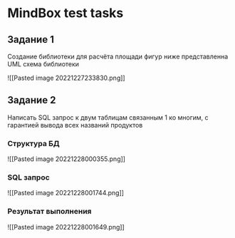 # MindBox test tasks
## Задание 1

Создание библиотеки для расчёта площади фигур ниже представленна UML схема библиотеки

![[Pasted image 20221227233830.png]]

## Задание 2

Написать SQL запрос к двум таблицам связанным 1 ко многим, с гарантией вывода всех названий продуктов
### Структура БД
![[Pasted image 20221228000355.png]]

### SQL запрос
![[Pasted image 20221228001744.png]]

### Результат выполнения
![[Pasted image 20221228001649.png]]
